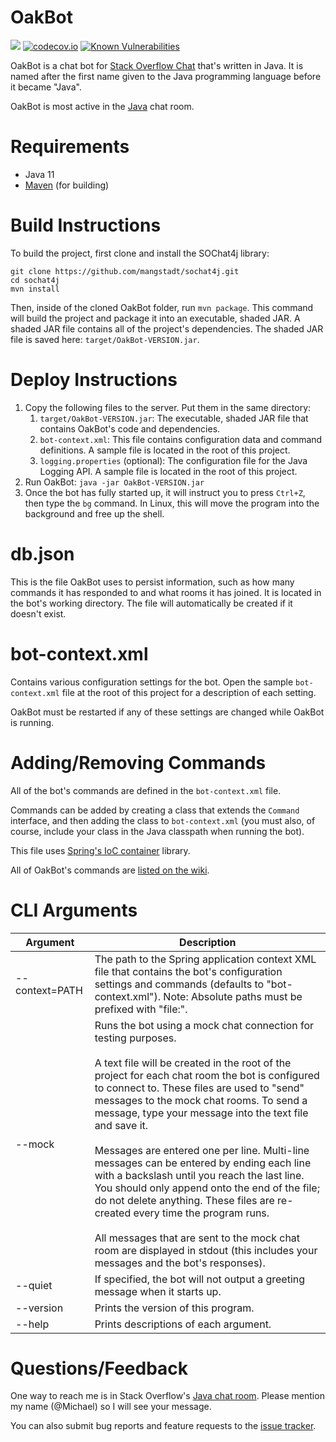 # OakBot

[![](https://travis-ci.org/JavaChat/OakBot.svg?branch=master)](https://travis-ci.org/JavaChat/OakBot)
[![codecov.io](http://codecov.io/github/JavaChat/OakBot/coverage.svg?branch=master)](http://codecov.io/github/JavaChat/OakBot?branch=master)
[![Known Vulnerabilities](https://snyk.io/test/github/JavaChat/OakBot/badge.svg)](https://snyk.io/test/github/JavaChat/OakBot)

OakBot is a chat bot for [Stack Overflow Chat](http://chat.stackoverflow.com) that's written in Java.  It is named after the first name given to the Java programming language before it became "Java".
 
OakBot is most active in the [Java](https://chat.stackoverflow.com/rooms/139) chat room.

# Requirements

* Java 11
* [Maven](http://maven.apache.org) (for building)

# Build Instructions

To build the project, first clone and install the SOChat4j library:

```
git clone https://github.com/mangstadt/sochat4j.git
cd sochat4j
mvn install
```

Then, inside of the cloned OakBot folder, run `mvn package`. This command will build the project and package it into an executable, shaded JAR. A shaded JAR file contains all of the project's dependencies. The shaded JAR file is saved here: `target/OakBot-VERSION.jar`.

# Deploy Instructions

1. Copy the following files to the server. Put them in the same directory:
   1. `target/OakBot-VERSION.jar`: The executable, shaded JAR file that contains OakBot's code and dependencies.
   1. `bot-context.xml`: This file contains configuration data and command definitions. A sample file is located in the root of this project.
   1. `logging.properties` (optional): The configuration file for the Java Logging API.  A sample file is located in the root of this project.
1. Run OakBot: `java -jar OakBot-VERSION.jar`
1. Once the bot has fully started up, it will instruct you to press `Ctrl+Z`, then type the `bg` command. In Linux, this will move the program into the background and free up the shell.

# db.json

This is the file OakBot uses to persist information, such as how many commands it has responded to and what rooms it has joined. It is located in the bot's working directory. The file will automatically be created if it doesn't exist.

# bot-context.xml

Contains various configuration settings for the bot. Open the sample `bot-context.xml` file at the root of this project for a description of each setting.

OakBot must be restarted if any of these settings are changed while OakBot is running.

# Adding/Removing Commands

All of the bot's commands are defined in the `bot-context.xml` file.

Commands can be added by creating a class that extends the `Command` interface, and then adding the class to `bot-context.xml` (you must also, of course, include your class in the Java classpath when running the bot).

This file uses [Spring's IoC container](https://docs.spring.io/spring/docs/current/spring-framework-reference/core.html) library.

All of OakBot's commands are [listed on the wiki](https://github.com/JavaChat/OakBot/wiki/Commands).

# CLI Arguments

Argument | Description
-------- | -----------
--context=PATH | The path to the Spring application context XML file that contains the bot's configuration settings and commands (defaults to "bot-context.xml"). Note: Absolute paths must be prefixed with "file:".
--mock | Runs the bot using a mock chat connection for testing purposes.<br><br>A text file will be created in the root of the project for each chat room the bot is configured to connect to. These files are used to "send" messages to the mock chat rooms. To send a message, type your message into the text file and save it.<br><br>Messages are entered one per line. Multi-line messages can be entered by ending each line with a backslash until you reach the last line. You should only append onto the end of the file; do not delete anything. These files are re-created every time the program runs.<br><br>All messages that are sent to the mock chat room are displayed in stdout (this includes your messages and the bot's responses).
--quiet | If specified, the bot will not output a greeting message when it starts up.
--version | Prints the version of this program.
--help | Prints descriptions of each argument.

# Questions/Feedback

One way to reach me is in Stack Overflow's [Java chat room](https://chat.stackoverflow.com/rooms/139). Please mention my name (@Michael) so I will see your message.

You can also submit bug reports and feature requests to the [issue tracker](https://github.com/JavaChat/OakBot/issues).
